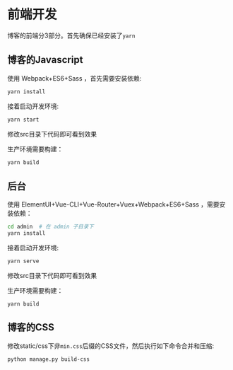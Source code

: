 # 前端开发

博客的前端分3部分。首先确保已经安装了`yarn`

## 博客的Javascript

使用 Webpack+ES6+Sass ，首先需要安装依赖:

```bash
yarn install
```

接着启动开发环境:

```bash
yarn start
```

修改src目录下代码即可看到效果

生产环境需要构建：

```bash
yarn build
```

## 后台

使用 ElementUI+Vue-CLI+Vue-Router+Vuex+Webpack+ES6+Sass ，需要安装依赖：

```bash
cd admin  # 在 admin 子目录下
yarn install
```

接着启动开发环境:

```bash
yarn serve
```

修改src目录下代码即可看到效果

生产环境需要构建：

```
yarn build
```

## 博客的CSS

修改static/css下非`min.css`后缀的CSS文件，然后执行如下命令合并和压缩:

```
python manage.py build-css
```
